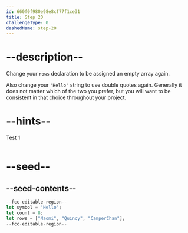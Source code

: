 ```yaml
---
id: 660f0f980e98e8cf77f1ce31
title: Step 20
challengeType: 0
dashedName: step-20
---
```


# --description--

Change your `rows` declaration to be assigned an empty array again.

Also change your `'Hello'` string to use double quotes again. Generally it does not matter which of the two you prefer, but you will want to be consistent in that choice throughout your project.

# --hints--

Test 1

```js

```

# --seed--

## --seed-contents--

```js
--fcc-editable-region--
let symbol = 'Hello';
let count = 8;
let rows = ["Naomi", "Quincy", "CamperChan"];
--fcc-editable-region--
```
